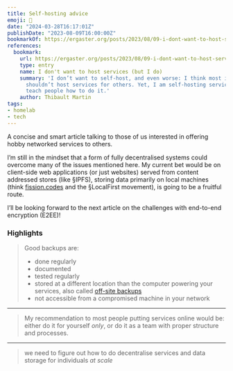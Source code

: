 ```yaml
---
title: Self-hosting advice
emoji: 💼
date: "2024-03-28T16:17:01Z"
publishDate: "2023-08-09T16:00:00Z"
bookmarkOf: https://ergaster.org/posts/2023/08/09-i-dont-want-to-host-services-but-i-do/
references:
  bookmark:
    url: https://ergaster.org/posts/2023/08/09-i-dont-want-to-host-services-but-i-do/
    type: entry
    name: I don't want to host services (but I do)
    summary: 'I don’t want to self-host, and even worse: I think most individuals
      shouldn’t host services for others. Yet, I am self-hosting services and I even
      teach people how to do it.'
    author: Thibault Martin
tags:
- homelab
- tech
---
```


A concise and smart article talking to those of us interested in offering hobby networked services to others.

I’m still in the mindset that a form of fully decentralised systems could overcome many of the issues mentioned here. My current bet would be on client-side web applications (or just websites) served from content addressed stores (like §IPFS), storing data primarily on local machines (think [fission.codes](https://fission.codes) and the §LocalFirst movement),  is going to be a fruitful route.

I’ll be looking forward to the next article on the challenges with end-to-end encryption (E2EE)!


### Highlights

> Good backups are:
> 
> * done regularly
> * documented
> * tested regularly
> * stored at a different location than the computer powering your services, also called [off-site backups](https://en.wikipedia.org/wiki/Backup#Off-site%5Fdata%5Fprotection)
> * not accessible from a compromised machine in your network

---

> My recommendation to most people putting services online would be: either do it for yourself _only_, or do it as a team with proper structure and processes.

---

> we need to figure out how to do decentralise services and data storage for individuals _at scale_
